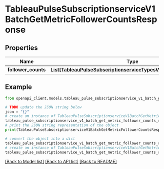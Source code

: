 # TableauPulseSubscriptionserviceV1BatchGetMetricFollowerCountsResponse


## Properties

Name | Type | Description | Notes
------------ | ------------- | ------------- | -------------
**follower_counts** | [**List[TableauPulseSubscriptionserviceTypesV1MetricFollowerCount]**](TableauPulseSubscriptionserviceTypesV1MetricFollowerCount.md) |  | [optional] 

## Example

```python
from openapi_client.models.tableau_pulse_subscriptionservice_v1_batch_get_metric_follower_counts_response import TableauPulseSubscriptionserviceV1BatchGetMetricFollowerCountsResponse

# TODO update the JSON string below
json = "{}"
# create an instance of TableauPulseSubscriptionserviceV1BatchGetMetricFollowerCountsResponse from a JSON string
tableau_pulse_subscriptionservice_v1_batch_get_metric_follower_counts_response_instance = TableauPulseSubscriptionserviceV1BatchGetMetricFollowerCountsResponse.from_json(json)
# print the JSON string representation of the object
print(TableauPulseSubscriptionserviceV1BatchGetMetricFollowerCountsResponse.to_json())

# convert the object into a dict
tableau_pulse_subscriptionservice_v1_batch_get_metric_follower_counts_response_dict = tableau_pulse_subscriptionservice_v1_batch_get_metric_follower_counts_response_instance.to_dict()
# create an instance of TableauPulseSubscriptionserviceV1BatchGetMetricFollowerCountsResponse from a dict
tableau_pulse_subscriptionservice_v1_batch_get_metric_follower_counts_response_from_dict = TableauPulseSubscriptionserviceV1BatchGetMetricFollowerCountsResponse.from_dict(tableau_pulse_subscriptionservice_v1_batch_get_metric_follower_counts_response_dict)
```
[[Back to Model list]](../README.md#documentation-for-models) [[Back to API list]](../README.md#documentation-for-api-endpoints) [[Back to README]](../README.md)


